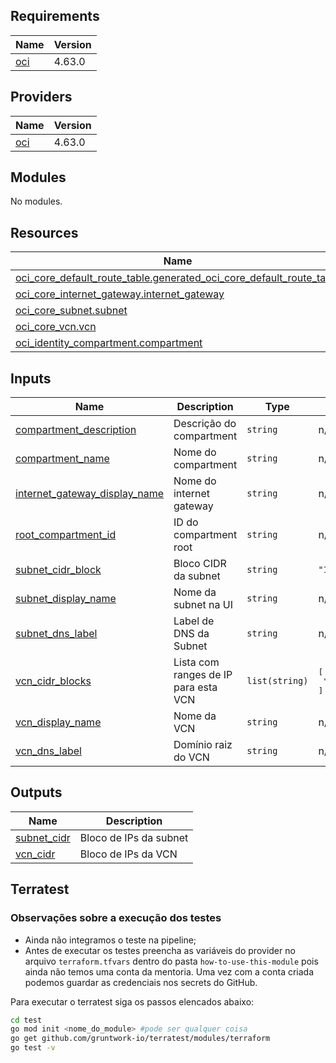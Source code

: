 ## Requirements

| Name | Version |
|------|---------|
| <a name="requirement_oci"></a> [oci](#requirement\_oci) | 4.63.0 |

## Providers

| Name | Version |
|------|---------|
| <a name="provider_oci"></a> [oci](#provider\_oci) | 4.63.0 |

## Modules

No modules.

## Resources

| Name | Type |
|------|------|
| [oci_core_default_route_table.generated_oci_core_default_route_table](https://registry.terraform.io/providers/hashicorp/oci/4.63.0/docs/resources/core_default_route_table) | resource |
| [oci_core_internet_gateway.internet_gateway](https://registry.terraform.io/providers/hashicorp/oci/4.63.0/docs/resources/core_internet_gateway) | resource |
| [oci_core_subnet.subnet](https://registry.terraform.io/providers/hashicorp/oci/4.63.0/docs/resources/core_subnet) | resource |
| [oci_core_vcn.vcn](https://registry.terraform.io/providers/hashicorp/oci/4.63.0/docs/resources/core_vcn) | resource |
| [oci_identity_compartment.compartment](https://registry.terraform.io/providers/hashicorp/oci/4.63.0/docs/resources/identity_compartment) | resource |

## Inputs

| Name | Description | Type | Default | Required |
|------|-------------|------|---------|:--------:|
| <a name="input_compartment_description"></a> [compartment\_description](#input\_compartment\_description) | Descrição do compartment | `string` | n/a | yes |
| <a name="input_compartment_name"></a> [compartment\_name](#input\_compartment\_name) | Nome do compartment | `string` | n/a | yes |
| <a name="input_internet_gateway_display_name"></a> [internet\_gateway\_display\_name](#input\_internet\_gateway\_display\_name) | Nome do internet gateway | `string` | n/a | yes |
| <a name="input_root_compartment_id"></a> [root\_compartment\_id](#input\_root\_compartment\_id) | ID do compartment root | `string` | n/a | yes |
| <a name="input_subnet_cidr_block"></a> [subnet\_cidr\_block](#input\_subnet\_cidr\_block) | Bloco CIDR da subnet | `string` | `"10.0.0.0/24"` | no |
| <a name="input_subnet_display_name"></a> [subnet\_display\_name](#input\_subnet\_display\_name) | Nome da subnet na UI | `string` | n/a | yes |
| <a name="input_subnet_dns_label"></a> [subnet\_dns\_label](#input\_subnet\_dns\_label) | Label de DNS da Subnet | `string` | n/a | yes |
| <a name="input_vcn_cidr_blocks"></a> [vcn\_cidr\_blocks](#input\_vcn\_cidr\_blocks) | Lista com ranges de IP para esta VCN | `list(string)` | <pre>[<br>  "10.0.0.0/16"<br>]</pre> | no |
| <a name="input_vcn_display_name"></a> [vcn\_display\_name](#input\_vcn\_display\_name) | Nome da VCN | `string` | n/a | yes |
| <a name="input_vcn_dns_label"></a> [vcn\_dns\_label](#input\_vcn\_dns\_label) | Domínio raiz do VCN | `string` | n/a | yes |

## Outputs

| Name | Description |
|------|-------------|
| <a name="output_subnet_cidr"></a> [subnet\_cidr](#output\_subnet\_cidr) | Bloco de IPs da subnet |
| <a name="output_vcn_cidr"></a> [vcn\_cidr](#output\_vcn\_cidr) | Bloco de IPs da VCN |


## Terratest

### Observações sobre a execução dos testes
* Ainda não integramos o teste na pipeline;
* Antes de executar os testes preencha as variáveis do provider no arquivo `terraform.tfvars` dentro do pasta `how-to-use-this-module` pois ainda não temos uma conta da mentoria. Uma vez com a conta criada podemos guardar as credenciais nos secrets do GitHub.


Para executar o terratest siga os passos elencados abaixo:

```bash
cd test
go mod init <nome_do_module> #pode ser qualquer coisa
go get github.com/gruntwork-io/terratest/modules/terraform
go test -v
```